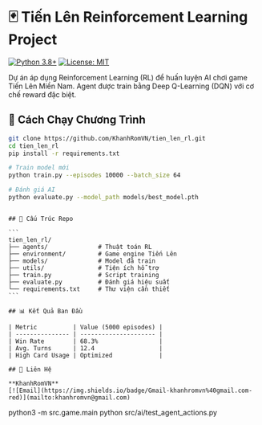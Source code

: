 # 🃏 Tiến Lên Reinforcement Learning Project

[![Python 3.8+](https://img.shields.io/badge/python-3.8+-blue.svg)](https://www.python.org/downloads/)
[![License: MIT](https://img.shields.io/badge/License-MIT-yellow.svg)](https://opensource.org/licenses/MIT)

Dự án áp dụng Reinforcement Learning (RL) để huấn luyện AI chơi game Tiến Lên Miền Nam. Agent được train bằng Deep Q-Learning (DQN) với cơ chế reward đặc biệt.

## 🚀 Cách Chạy Chương Trình

```bash
git clone https://github.com/KhanhRomVN/tien_len_rl.git
cd tien_len_rl
pip install -r requirements.txt

# Train model mới
python train.py --episodes 10000 --batch_size 64

# Đánh giá AI
python evaluate.py --model_path models/best_model.pth
```

````

## 📂 Cấu Trúc Repo

```
tien_len_rl/
├── agents/              # Thuật toán RL
├── environment/         # Game engine Tiến Lên
├── models/              # Model đã train
├── utils/               # Tiện ích hỗ trợ
├── train.py             # Script training
├── evaluate.py          # Đánh giá hiệu suất
└── requirements.txt     # Thư viện cần thiết
```

## 📊 Kết Quả Ban Đầu

| Metric          | Value (5000 episodes) |
| --------------- | --------------------- |
| Win Rate        | 68.3%                 |
| Avg. Turns      | 12.4                  |
| High Card Usage | Optimized             |

## 📧 Liên Hệ

**KhanhRomVN**
[![Email](https://img.shields.io/badge/Gmail-khanhromvn%40gmail.com-red)](mailto:khanhromvn@gmail.com)

````

python3 -m src.game.main
python src/ai/test_agent_actions.py
